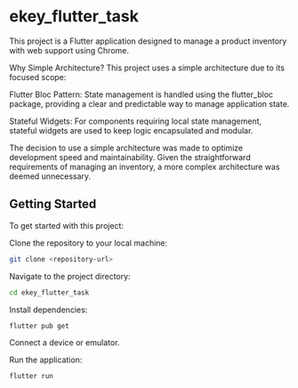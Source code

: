 # ekey_flutter_task

This project is a Flutter application designed to manage a product inventory with web support using Chrome.

Why Simple Architecture?
This project uses a simple architecture due to its focused scope:

Flutter Bloc Pattern: State management is handled using the flutter_bloc package, providing a clear and predictable way to manage application state.

Stateful Widgets: For components requiring local state management, stateful widgets are used to keep logic encapsulated and modular.

The decision to use a simple architecture was made to optimize development speed and maintainability. Given the straightforward requirements of managing an inventory, a more complex architecture was deemed unnecessary.

## Getting Started
To get started with this project:

Clone the repository to your local machine:

```bash
git clone <repository-url>
```
Navigate to the project directory:

```bash
cd ekey_flutter_task
```
Install dependencies:

```bash
flutter pub get
```
Connect a device or emulator.

Run the application:

```bash
flutter run
```

